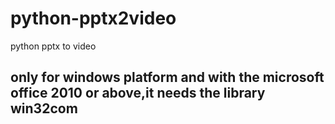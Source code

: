 # python-pptx2video
python pptx to video

## only for windows platform and with the microsoft office 2010 or above,it needs the library win32com
